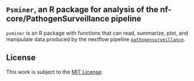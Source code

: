 ## `Psminer`, an R package for analysis of the nf-core/PathogenSurveillance pipeline

`psminer` is an R package with functions that can read, summarize, plot, and manipulate data produced by the nextflow pipeline [`pathogensurveillance`](https://github.com/nf-core/pathogensurveillance). 

## License

This work is subject to the [MIT
License](https://github.com/grunwaldlab/metacoder/blob/master/LICENSE).
